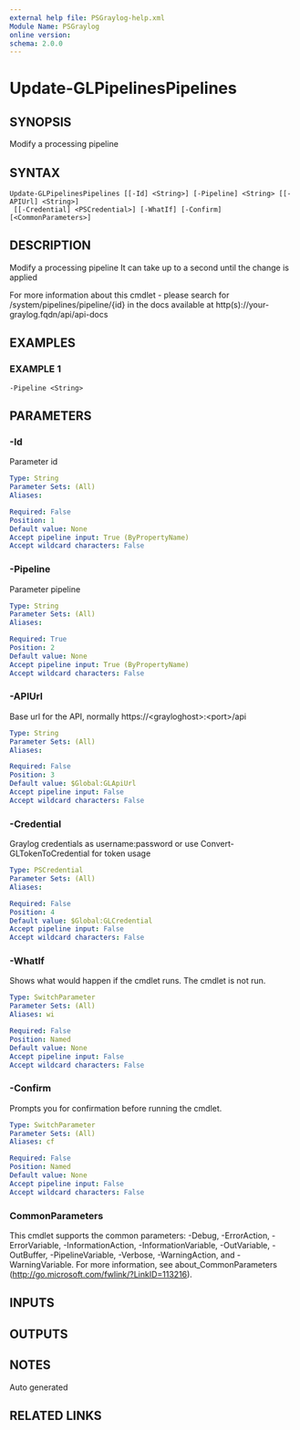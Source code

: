 ```yaml
---
external help file: PSGraylog-help.xml
Module Name: PSGraylog
online version:
schema: 2.0.0
---
```


# Update-GLPipelinesPipelines

## SYNOPSIS
Modify a processing pipeline

## SYNTAX

```
Update-GLPipelinesPipelines [[-Id] <String>] [-Pipeline] <String> [[-APIUrl] <String>]
 [[-Credential] <PSCredential>] [-WhatIf] [-Confirm] [<CommonParameters>]
```

## DESCRIPTION
Modify a processing pipeline
It can take up to a second until the change is applied

For more information about this cmdlet - please search for /system/pipelines/pipeline/{id} in the docs available at http(s)://your-graylog.fqdn/api/api-docs

## EXAMPLES

### EXAMPLE 1
```
-Pipeline <String>
```

## PARAMETERS

### -Id
Parameter id

```yaml
Type: String
Parameter Sets: (All)
Aliases:

Required: False
Position: 1
Default value: None
Accept pipeline input: True (ByPropertyName)
Accept wildcard characters: False
```

### -Pipeline
Parameter pipeline

```yaml
Type: String
Parameter Sets: (All)
Aliases:

Required: True
Position: 2
Default value: None
Accept pipeline input: True (ByPropertyName)
Accept wildcard characters: False
```

### -APIUrl
Base url for the API, normally https://\<grayloghost\>:\<port\>/api

```yaml
Type: String
Parameter Sets: (All)
Aliases:

Required: False
Position: 3
Default value: $Global:GLApiUrl
Accept pipeline input: False
Accept wildcard characters: False
```

### -Credential
Graylog credentials as username:password or use Convert-GLTokenToCredential for token usage

```yaml
Type: PSCredential
Parameter Sets: (All)
Aliases:

Required: False
Position: 4
Default value: $Global:GLCredential
Accept pipeline input: False
Accept wildcard characters: False
```

### -WhatIf
Shows what would happen if the cmdlet runs.
The cmdlet is not run.

```yaml
Type: SwitchParameter
Parameter Sets: (All)
Aliases: wi

Required: False
Position: Named
Default value: None
Accept pipeline input: False
Accept wildcard characters: False
```

### -Confirm
Prompts you for confirmation before running the cmdlet.

```yaml
Type: SwitchParameter
Parameter Sets: (All)
Aliases: cf

Required: False
Position: Named
Default value: None
Accept pipeline input: False
Accept wildcard characters: False
```

### CommonParameters
This cmdlet supports the common parameters: -Debug, -ErrorAction, -ErrorVariable, -InformationAction, -InformationVariable, -OutVariable, -OutBuffer, -PipelineVariable, -Verbose, -WarningAction, and -WarningVariable. For more information, see about_CommonParameters (http://go.microsoft.com/fwlink/?LinkID=113216).

## INPUTS

## OUTPUTS

## NOTES
Auto generated

## RELATED LINKS
